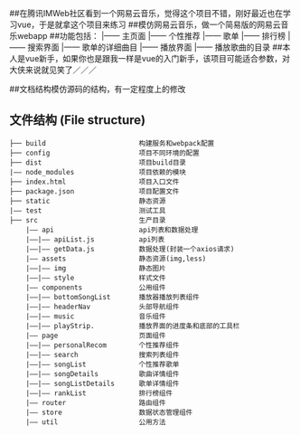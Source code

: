 ##在腾讯IMWeb社区看到一个网易云音乐，觉得这个项目不错，刚好最近也在学习vue，于是就拿这个项目来练习
##模仿网易云音乐，做一个简易版的网易云音乐webapp
##功能包括：
  |—— 主页面
     |—— 个性推荐
     |—— 歌单
     |—— 排行榜
  |—— 搜索界面
  |—— 歌单的详细曲目
  |—— 播放界面
     |—— 播放歌曲的目录
##本人是vue新手，如果你也是跟我一样是vue的入门新手，该项目可能适合参数，对大侠来说就见笑了／／／

##文档结构模仿源码的结构，有一定程度上的修改
## 文件结构 (File structure)


```
├── build                       构建服务和webpack配置
├── config                      项目不同环境的配置
├── dist                        项目build目录
|—— node_modules                项目依赖的模块
├── index.html                  项目入口文件
├── package.json                项目配置文件
├── static       	            静态资源
|—— test                        测试工具
├── src                         生产目录
    |—— api                     api列表和数据处理
    |——|—— apiList.js           api列表
    |——|—— getData.js           数据处理(封装一个axios请求)    
    |—— assets                  静态资源(img,less)
    |——|—— img                  静态图片
    |——|—— style                样式文件  
    |—— components              公用组件
    |——|—— bottomSongList       播放器播放列表组件  
    |——|—— headerNav            头部导航组件
    |——|—— music                音乐组件
    |——|—— playStrip.           播放界面的进度条和底部的工具栏
    |—— page                    页面组件
    |——|—— personalRecom        个性推荐组件
    |——|—— search               搜索列表组件
    |——|—— songList             个性推荐歌单
    |——|—— songDetails          歌曲详情组件
    |——|—— songListDetails      歌单详情组件
    |——|—— rankList             排行榜组件
    |—— router                  路由组件
    |—— store                   数据状态管理组件
    |—— util                    公用方法
```